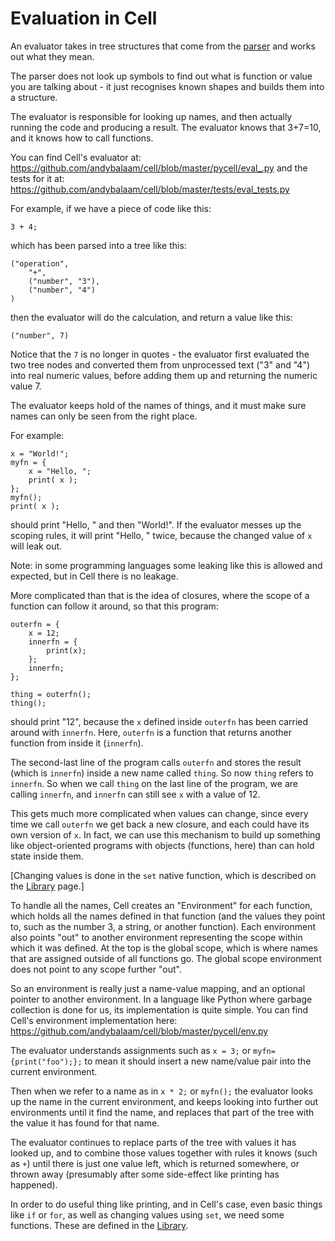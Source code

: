 # Evaluation in Cell

An evaluator takes in tree structures that come from the [parser](parsing.md)
and works out what they mean.

The parser does not look up symbols to find out what is function or value you
are talking about - it just recognises known shapes and builds them into a
structure.

The evaluator is responsible for looking up names, and then actually running
the code and producing a result.  The evaluator knows that 3+7=10, and it knows
how to call functions.

You can find Cell's evaluator at:
https://github.com/andybalaam/cell/blob/master/pycell/eval_.py
and the tests for it at:
https://github.com/andybalaam/cell/blob/master/tests/eval_tests.py

For example, if we have a piece of code like this:

    3 + 4;

which has been parsed into a tree like this:


    ("operation",
        "+",
        ("number", "3"),
        ("number", "4")
    )

then the evaluator will do the calculation, and return a value like this:

    ("number", 7)

Notice that the `7` is no longer in quotes - the evaluator first evaluated the
two tree nodes and converted them from unprocessed text ("3" and "4") into
real numeric values, before adding them up and returning the numeric value 7.

The evaluator keeps hold of the names of things, and it must make sure names
can only be seen from the right place.

For example:

<!-- include "examples/hello_then_world.cell" -->
```
x = "World!";
myfn = {
    x = "Hello, ";
    print( x );
};
myfn();
print( x );
```
<!-- end_include -->

should print "Hello, " and then "World!".  If the evaluator messes up the
scoping rules, it will print "Hello, " twice, because the changed value of `x`
will leak out.

Note: in some programming languages some leaking like this is allowed and
expected, but in Cell there is no leakage.

More complicated than that is the idea of closures, where the scope of a
function can follow it around, so that this program:

<!-- include "examples/outer_inner.cell" -->
```
outerfn = {
    x = 12;
    innerfn = {
        print(x);
    };
    innerfn;
};

thing = outerfn();
thing();
```
<!-- end_include -->

should print "12", because the `x` defined inside `outerfn` has been carried
around with `innerfn`.  Here, `outerfn` is a function that returns another
function from inside it (`innerfn`).

The second-last line of the program calls `outerfn` and stores the result
(which is `innerfn`) inside a new name called `thing`.  So now `thing` refers
to `innerfn`.  So when we call `thing` on the last line of the program, we are
calling `innerfn`, and `innerfn` can still see `x` with a value of 12.

This gets much more complicated when values can change, since every time we
call `outerfn` we get back a new closure, and each could have its own version
of `x`.  In fact, we can use this mechanism to build up something like
object-oriented programs with objects (functions, here) than can hold state
inside them.

[Changing values is done in the `set` native function, which is described on
the [Library](library.md) page.]

To handle all the names, Cell creates an "Environment" for each function, which
holds all the names defined in that function (and the values they point to,
such as the number 3, a string, or another function).  Each environment also
points "out" to another environment representing the scope within which it was
defined.  At the top is the global scope, which is where names that are
assigned outside of all functions go.  The global scope environment does not
point to any scope further "out".

So an environment is really just a name-value mapping, and an optional pointer
to another environment.  In a language like Python where garbage collection
is done for us, its implementation is quite simple.  You can find Cell's
environment implementation here:
https://github.com/andybalaam/cell/blob/master/pycell/env.py

The evaluator understands assignments such as `x = 3;` or
`myfn={print("foo");};` to mean it should insert a new name/value pair into the
current environment.

Then when we refer to a name as in `x * 2;` or `myfn();` the evaluator looks
up the name in the current environment, and keeps looking into further out
environments until it find the name, and replaces that part of the tree with
the value it has found for that name.

The evaluator continues to replace parts of the tree with values it has looked
up, and to combine those values together with rules it knows (such as `+`)
until there is just one value left, which is returned somewhere, or thrown away
(presumably after some side-effect like printing has happened).

In order to do useful thing like printing, and in Cell's case, even basic
things like `if` or `for`, as well as changing values using `set`, we need some
functions.  These are defined in the [Library](library.md).
